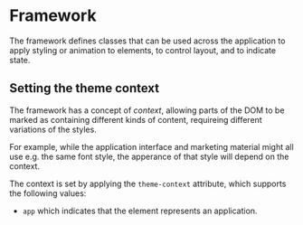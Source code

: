 # Framework

The framework defines classes that can be used across the application to apply styling
or animation to elements, to control layout, and to indicate state.

## Setting the theme context

The framework has a concept of *context*, allowing parts of the DOM to be marked as
containing different kinds of content, requireing different variations of the styles.

For example, while the application interface and marketing material might all use e.g.
the same font style, the apperance of that style will depend on the context.

The context is set by applying the `theme-context` attribute, which supports the following values:

* `app` which indicates that the element represents an application.

